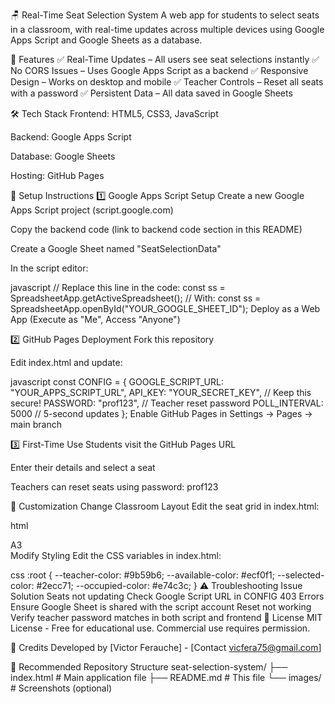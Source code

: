 🪑 Real-Time Seat Selection System
A web app for students to select seats in a classroom, with real-time updates across multiple devices using Google Apps Script and Google Sheets as a database.

🌟 Features
✅ Real-Time Updates – All users see seat selections instantly
✅ No CORS Issues – Uses Google Apps Script as a backend
✅ Responsive Design – Works on desktop and mobile
✅ Teacher Controls – Reset all seats with a password
✅ Persistent Data – All data saved in Google Sheets

🛠️ Tech Stack
Frontend: HTML5, CSS3, JavaScript

Backend: Google Apps Script

Database: Google Sheets

Hosting: GitHub Pages

🚀 Setup Instructions
1️⃣ Google Apps Script Setup
Create a new Google Apps Script project (script.google.com)

Copy the backend code (link to backend code section in this README)

Create a Google Sheet named "SeatSelectionData"

In the script editor:

javascript
// Replace this line in the code:
const ss = SpreadsheetApp.getActiveSpreadsheet();
// With:
const ss = SpreadsheetApp.openById("YOUR_GOOGLE_SHEET_ID");
Deploy as a Web App (Execute as "Me", Access "Anyone")

2️⃣ GitHub Pages Deployment
Fork this repository

Edit index.html and update:

javascript
const CONFIG = {
  GOOGLE_SCRIPT_URL: "YOUR_APPS_SCRIPT_URL",
  API_KEY: "YOUR_SECRET_KEY", // Keep this secure!
  PASSWORD: "prof123", // Teacher reset password
  POLL_INTERVAL: 5000 // 5-second updates
};
Enable GitHub Pages in Settings → Pages → main branch

3️⃣ First-Time Use
Students visit the GitHub Pages URL

Enter their details and select a seat

Teachers can reset seats using password: prof123

📝 Customization
Change Classroom Layout
Edit the seat grid in index.html:

html
<div class="classroom" id="classroom">
  <!-- Example seat -->
  <div class="seat" data-seat="A3">
    <span class="seat-label">A3</span>
  </div>
  <!-- Add more seats... -->
</div>
Modify Styling
Edit the CSS variables in index.html:

css
:root {
  --teacher-color: #9b59b6;
  --available-color: #ecf0f1;
  --selected-color: #2ecc71;
  --occupied-color: #e74c3c;
}
⚠️ Troubleshooting
Issue	Solution
Seats not updating	Check Google Script URL in CONFIG
403 Errors	Ensure Google Sheet is shared with the script account
Reset not working	Verify teacher password matches in both script and frontend
📜 License
MIT License - Free for educational use. Commercial use requires permission.

🙏 Credits
Developed by [Victor Ferauche] - [Contact vicfera75@gmail.com]

📌 Recommended Repository Structure
seat-selection-system/
├── index.html          # Main application file
├── README.md           # This file
└── images/             # Screenshots (optional)
